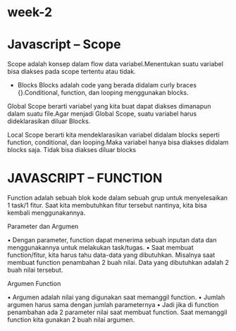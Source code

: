# week-2

# Javascript – Scope
  Scope adalah konsep dalam flow data variabel.Menentukan suatu variabel bisa diakses pada scope tertentu atau tidak.

- Blocks
  Blocks adalah code yang berada didalam curly braces {}.Conditional, function, dan  looping menggunakan blocks.

Global Scope
   berarti variabel yang kita buat dapat diakses dimanapun dalam suatu file.Agar menjadi Global Scope, suatu variabel harus dideklarasikan diluar Blocks.

Local Scope
   berarti kita mendeklarasikan variabel didalam blocks seperti function, conditional, dan looping.Maka variabel hanya bisa diakses didalam blocks saja. Tidak bisa diakses diluar blocks


# JAVASCRIPT – FUNCTION

  Function adalah sebuah blok kode dalam sebuah grup untuk menyelesaikan 1 task/1 fitur. Saat kita membutuhkan fitur tersebut nantinya, kita bisa kembali menggunakannya.
  
  
 
 Parameter dan Argumen
 
 
•	Dengan parameter, function dapat menerima sebuah inputan data dan menggunakannya untuk melakukan task/tugas.
•	Saat membuat function/fitur, kita harus tahu data-data yang dibutuhkan. Misalnya saat membuat function penambahan 2 buah nilai. Data yang dibutuhkan adalah 2 buah nilai tersebut.

Argumen Function


•	Argumen adalah nilai yang digunakan saat memanggil function.
•	Jumlah argumen harus sama dengan jumlah parameternya
•	Jadi jika di function penambahan ada 2 parameter nilai saat membuat function. Saat memanggil function kita gunakan 2 buah nilai argumen.
